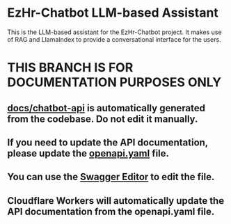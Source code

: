 # EzHr-Chatbot LLM-based Assistant

This is the LLM-based assistant for the EzHr-Chatbot project. It makes use of RAG and LlamaIndex to provide a conversational interface for the users.

# THIS BRANCH IS FOR DOCUMENTATION PURPOSES ONLY

## [docs/chatbot-api](/docs/chatbot-api/) is automatically generated from the codebase. Do not edit it manually. 
## If you need to update the API documentation, please update the [openapi.yaml](/static/openapi.yaml) file. 
## You can use the [Swagger Editor](https://editor.swagger.io/) to edit the file.
## Cloudflare Workers will automatically update the API documentation from the openapi.yaml file.
